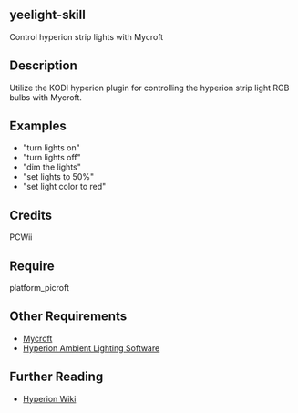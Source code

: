 ## yeelight-skill
Control hyperion strip lights with Mycroft

## Description 
Utilize the KODI hyperion plugin for controlling the hyperion strip light RGB bulbs with Mycroft.
## Examples 
* "turn lights on"
* "turn lights off"
* "dim the lights"
* "set lights to 50%"
* "set light color to red"
## Credits
PCWii
## Require 
platform_picroft 
## Other Requirements
- [Mycroft](https://docs.mycroft.ai/installing.and.running/installation)
- [Hyperion Ambient Lighting Software](https://wiki.hyperion-project.org/)
## Further Reading
- [Hyperion Wiki](https://hyperion-project.org/wiki/Main)

